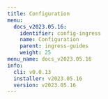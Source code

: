 ```yaml
---
title: Configuration
menu:
  docs_v2023.05.16:
    identifier: config-ingress
    name: Configuration
    parent: ingress-guides
    weight: 25
menu_name: docs_v2023.05.16
info:
  cli: v0.0.13
  installer: v2023.05.16
  version: v2023.05.16
---
```


